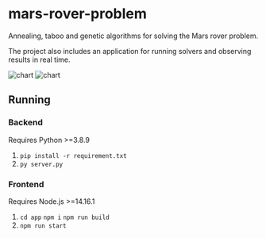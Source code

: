 # mars-rover-problem

Annealing, taboo and genetic algorithms for solving the Mars rover problem.

The project also includes an application for running solvers and observing results in real time.

![chart](settings.png)
![chart](chart.png)

## Running

### Backend

Requires Python >=3.8.9

1. `pip install -r requirement.txt`
2. `py server.py`

### Frontend

Requires Node.js >=14.16.1

1. `cd app` `npm i` `npm run build`
2. `npm run start`
